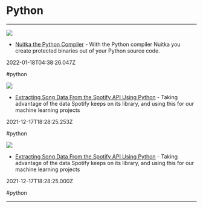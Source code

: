 # Python

---

![](https://rdl.ink/render/https%3A%2F%2Fnuitka.net)

- [Nuitka the Python Compiler](https://nuitka.net) - With the Python compiler Nuitka you create protected binaries out of your Python source code.

2022-01-18T04:38:26.047Z

#python

![](https://miro.medium.com/v2/resize:fit:1200/0*B260_-rdgu3tjKxK)

- [Extracting Song Data From the Spotify API Using Python](https://link.medium.com/ik6jrRug4lb) - Taking advantage of the data Spotify keeps on its library, and using this for our machine learning projects

2021-12-17T18:28:25.253Z

#python

![](https://miro.medium.com/v2/resize:fit:1200/0*B260_-rdgu3tjKxK)

- [Extracting Song Data From the Spotify API Using Python](https://rsci.app.link/ik6jrRug4lb?_p=c71029c19f1c6df4fc1c87) - Taking advantage of the data Spotify keeps on its library, and using this for our machine learning projects

2021-12-17T18:28:25.000Z

#python

---


